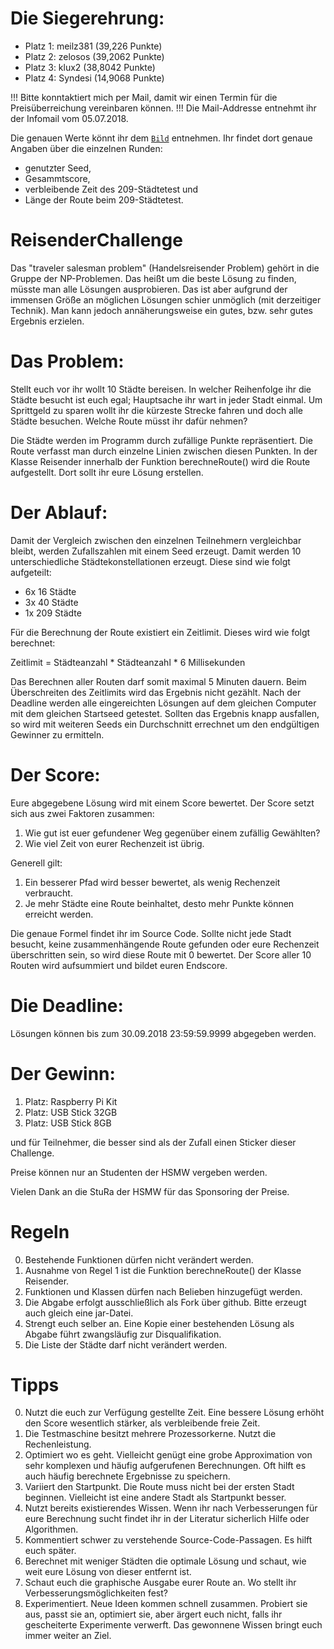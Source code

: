 # Die Siegerehrung:
- Platz 1: meilz381 (39,226 Punkte)
- Platz 2: zelosos (39,2062 Punkte)
- Platz 3: klux2 (38,8042 Punkte)
- Platz 4: Syndesi (14,9068 Punkte)

!!! Bitte konntaktiert mich per Mail, damit wir einen Termin für die Preisüberreichung vereinbaren können. !!!
Die Mail-Addresse entnehmt ihr der Infomail vom 05.07.2018.

Die genauen Werte könnt ihr dem [`Bild`](/Auswertung.PNG) entnehmen. Ihr findet dort genaue Angaben über die einzelnen Runden:
- genutzter Seed,
- Gesammtscore,
- verbleibende Zeit des 209-Städtetest und
- Länge der Route beim 209-Städtetest.

# ReisenderChallenge

Das "traveler salesman problem" (Handelsreisender Problem) gehört in die Gruppe der
NP-Problemen. Das heißt um die beste Lösung zu finden, müsste man alle Lösungen
ausprobieren. Das ist aber aufgrund der immensen Größe an möglichen Lösungen
schier unmöglich (mit derzeitiger Technik). Man kann jedoch annäherungsweise
ein gutes, bzw. sehr gutes Ergebnis erzielen.

# Das Problem:
Stellt euch vor ihr wollt 10 Städte bereisen. In welcher Reihenfolge ihr
die Städte besucht ist euch egal; Hauptsache ihr wart in jeder Stadt einmal.
Um Sprittgeld zu sparen wollt ihr die kürzeste Strecke fahren und doch
alle Städte besuchen. Welche Route müsst ihr dafür nehmen?

Die Städte werden im Programm durch zufällige Punkte repräsentiert.
Die Route verfasst man durch einzelne Linien zwischen diesen Punkten.
In der Klasse Reisender innerhalb der Funktion berechneRoute() wird die Route aufgestellt.
Dort sollt ihr eure Lösung erstellen.

# Der Ablauf:
Damit der Vergleich zwischen den einzelnen Teilnehmern vergleichbar bleibt,
werden Zufallszahlen mit einem Seed erzeugt.
Damit werden 10 unterschiedliche Städtekonstellationen erzeugt.
Diese sind wie folgt aufgeteilt:
- 6x 16 Städte
- 3x 40 Städte
- 1x 209 Städte

Für die Berechnung der Route existiert ein Zeitlimit. Dieses wird wie folgt
berechnet:

Zeitlimit = Städteanzahl * Städteanzahl * 6 Millisekunden

Das Berechnen aller Routen darf somit maximal 5 Minuten dauern. 
Beim Überschreiten des Zeitlimits wird das Ergebnis nicht gezählt.
Nach der Deadline werden alle eingereichten Lösungen auf dem gleichen Computer
mit dem gleichen Startseed getestet. Sollten das Ergebnis knapp ausfallen, so wird
mit weiteren Seeds ein Durchschnitt errechnet um den endgültigen Gewinner zu
ermitteln.

# Der Score:
Eure abgegebene Lösung wird mit einem Score bewertet.
Der Score setzt sich aus zwei Faktoren zusammen:
1. Wie gut ist euer gefundener Weg gegenüber einem zufällig Gewählten?
2. Wie viel Zeit von eurer Rechenzeit ist übrig.

Generell gilt:
1. Ein besserer Pfad wird besser bewertet, als wenig Rechenzeit verbraucht.
2. Je mehr Städte eine Route beinhaltet, desto mehr Punkte können erreicht werden.

Die genaue Formel findet ihr im Source Code.
Sollte nicht jede Stadt besucht, keine zusammenhängende Route gefunden oder eure Rechenzeit
überschritten sein, so wird diese Route mit 0 bewertet.
Der Score aller 10 Routen wird aufsummiert und bildet euren Endscore.

# Die Deadline:
Lösungen können bis zum 30.09.2018 23:59:59.9999 abgegeben werden.

# Der Gewinn:
1. Platz: Raspberry Pi Kit
2. Platz: USB Stick 32GB
3. Platz: USB Stick 8GB

und für Teilnehmer, die besser sind als der Zufall einen Sticker dieser Challenge.

Preise können nur an Studenten der HSMW vergeben werden.

Vielen Dank an die StuRa der HSMW für das Sponsoring der Preise.

# Regeln
0. Bestehende Funktionen dürfen nicht verändert werden.
1. Ausnahme von Regel 1 ist die Funktion berechneRoute() der Klasse Reisender.
2. Funktionen und Klassen dürfen nach Belieben hinzugefügt werden.
3. Die Abgabe erfolgt ausschließlich als Fork über github. Bitte erzeugt auch gleich eine jar-Datei.
4. Strengt euch selber an. Eine Kopie einer bestehenden Lösung als Abgabe führt zwangsläufig zur Disqualifikation.
5. Die Liste der Städte darf nicht verändert werden.

# Tipps
0. Nutzt die euch zur Verfügung gestellte Zeit. Eine bessere Lösung erhöht den Score wesentlich stärker, als verbleibende freie Zeit.
1. Die Testmaschine besitzt mehrere Prozessorkerne. Nutzt die Rechenleistung.
2. Optimiert wo es geht. Vielleicht genügt eine grobe Approximation von sehr komplexen und häufig aufgerufenen Berechnungen. Oft hilft es auch häufig berechnete Ergebnisse zu speichern.
3. Variiert den Startpunkt. Die Route muss nicht bei der ersten Stadt beginnen. Vielleicht ist eine andere Stadt als Startpunkt besser.
4. Nutzt bereits existierendes Wissen. Wenn ihr nach Verbesserungen für eure Berechnung sucht findet ihr in der Literatur sicherlich Hilfe oder Algorithmen.
5. Kommentiert schwer zu verstehende Source-Code-Passagen. Es hilft euch später.
6. Berechnet mit weniger Städten die optimale Lösung und schaut, wie weit eure Lösung von dieser entfernt ist.
7. Schaut euch die graphische Ausgabe eurer Route an. Wo stellt ihr Verbesserungsmöglichkeiten fest?
8. Experimentiert. Neue Ideen kommen schnell zusammen. Probiert sie aus, passt sie an, optimiert sie, aber ärgert euch nicht, falls ihr gescheiterte Experimente verwerft. Das gewonnene Wissen bringt euch immer weiter an Ziel.
